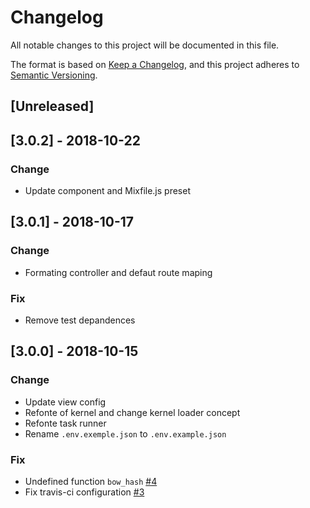 # Changelog

All notable changes to this project will be documented in this file.

The format is based on [Keep a Changelog](https://keepachangelog.com/en/1.0.0/),
and this project adheres to [Semantic Versioning](https://semver.org/spec/v2.0.0.html).

## [Unreleased]

## [3.0.2] - 2018-10-22

### Change

- Update component and Mixfile.js preset

## [3.0.1] - 2018-10-17

### Change
- Formating controller and defaut route maping

### Fix

- Remove test depandences

## [3.0.0] - 2018-10-15

###  Change

- Update view config
- Refonte of kernel and change kernel loader concept
- Refonte task runner
- Rename `.env.exemple.json` to `.env.example.json`

### Fix

- Undefined function `bow_hash` [#4](https://github.com/bowphp/app/issues/4)
- Fix travis-ci configuration [#3](https://github.com/bowphp/app/issues/3)
